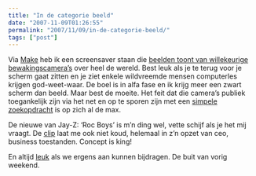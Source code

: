 ```yaml
---
title: "In de categorie beeld"
date: "2007-11-09T01:26:55"
permalink: "2007/11/09/in-de-categorie-beeld/"
tags: ["post"]
---
```

Via [Make](http://www.makezine.com/blog/archive/2007/11/surveillancesaver_alpha_0.html?CMP=OTC-0D6B48984890 "http://www.makezine.com/blog/archive/2007/11/surveillancesaver_alpha_0.html?CMP=OTC-0D6B48984890") heb ik een screensaver staan die [beelden toont van willekeurige bewakingscamera’s](http://i.document.m05.de/?p=418 "http://i.document.m05.de/?p=418") over heel de wereld. Best leuk als je te terug voor je scherm gaat zitten en je ziet enkele wildvreemde mensen computerles krijgen god-weet-waar. De boel is in alfa fase en ik krijg meer een zwart scherm dan beeld. Maar best de moeite. Het feit dat die camera’s publiek toegankelijk zijn via het net en op te sporen zijn met een [simpele zoekopdracht](http://www.google.com/search?q=inurl:%22jpg/image.jpg%3Fr%3D%22&hl=nl&start=50&sa=N "http://www.google.com/search?q=inurl:%22jpg/image.jpg%3Fr%3D%22&hl=nl&start=50&sa=N") is op zich al de max.

De nieuwe van Jay-Z: ‘Roc Boys’ is m’n ding wel, vette schijf als je het mij vraagt. De [clip](http://www.discobelle.net/2007/11/06/jay-z-roc-boys/ "http://www.discobelle.net/2007/11/06/jay-z-roc-boys/") laat me ook niet koud, helemaal in z’n opzet van ceo, business toestanden. Concept is king!

En altijd [leuk](http://stuffonwalls.wordpress.com/2007/11/08/een-buffet-voor-de-sterren/ "http://stuffonwalls.wordpress.com/2007/11/08/een-buffet-voor-de-sterren/") als we ergens aan kunnen bijdragen. De buit van vorig weekend.
